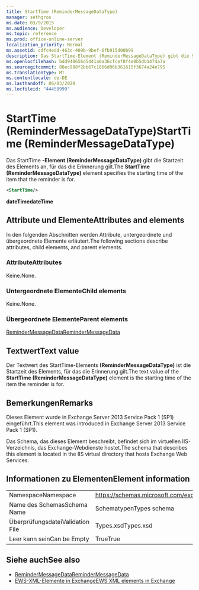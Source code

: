 ```yaml
---
title: StartTime (ReminderMessageDataType)
manager: sethgros
ms.date: 03/9/2015
ms.audience: Developer
ms.topic: reference
ms.prod: office-online-server
localization_priority: Normal
ms.assetid: cdfc4edd-463c-409b-9bef-6fb915d00b99
description: Das StartTime-Element (ReminderMessageDataType) gibt die Startzeit des Elements an, für das die Erinnerung gilt.
ms.openlocfilehash: bdd940656d5441a0a36cfcef8f4e0b5db1474a7a
ms.sourcegitcommit: 88ec988f2bb67c1866d06b361615f3674a24e795
ms.translationtype: MT
ms.contentlocale: de-DE
ms.lasthandoff: 06/03/2020
ms.locfileid: "44458999"
---
```

# <a name="starttime-remindermessagedatatype"></a><span data-ttu-id="6adec-103">StartTime (ReminderMessageDataType)</span><span class="sxs-lookup"><span data-stu-id="6adec-103">StartTime (ReminderMessageDataType)</span></span>

<span data-ttu-id="6adec-104">Das StartTime **-Element (ReminderMessageDataType)** gibt die Startzeit des Elements an, für das die Erinnerung gilt.</span><span class="sxs-lookup"><span data-stu-id="6adec-104">The **StartTime (ReminderMessageDataType)** element specifies the starting time of the item that the reminder is for.</span></span> 
  
```XML
<StartTime/>
```

<span data-ttu-id="6adec-105">**dateTime**</span><span class="sxs-lookup"><span data-stu-id="6adec-105">**dateTime**</span></span>

## <a name="attributes-and-elements"></a><span data-ttu-id="6adec-106">Attribute und Elemente</span><span class="sxs-lookup"><span data-stu-id="6adec-106">Attributes and elements</span></span>

<span data-ttu-id="6adec-107">In den folgenden Abschnitten werden Attribute, untergeordnete und übergeordnete Elemente erläutert.</span><span class="sxs-lookup"><span data-stu-id="6adec-107">The following sections describe attributes, child elements, and parent elements.</span></span>
  
### <a name="attributes"></a><span data-ttu-id="6adec-108">Attribute</span><span class="sxs-lookup"><span data-stu-id="6adec-108">Attributes</span></span>

<span data-ttu-id="6adec-109">Keine.</span><span class="sxs-lookup"><span data-stu-id="6adec-109">None.</span></span>
  
### <a name="child-elements"></a><span data-ttu-id="6adec-110">Untergeordnete Elemente</span><span class="sxs-lookup"><span data-stu-id="6adec-110">Child elements</span></span>

<span data-ttu-id="6adec-111">Keine.</span><span class="sxs-lookup"><span data-stu-id="6adec-111">None.</span></span>
  
### <a name="parent-elements"></a><span data-ttu-id="6adec-112">Übergeordnete Elemente</span><span class="sxs-lookup"><span data-stu-id="6adec-112">Parent elements</span></span>

[<span data-ttu-id="6adec-113">ReminderMessageData</span><span class="sxs-lookup"><span data-stu-id="6adec-113">ReminderMessageData</span></span>](remindermessagedata.md)
  
## <a name="text-value"></a><span data-ttu-id="6adec-114">Textwert</span><span class="sxs-lookup"><span data-stu-id="6adec-114">Text value</span></span>

<span data-ttu-id="6adec-115">Der Textwert des StartTime-Elements **(ReminderMessageDataType)** ist die Startzeit des Elements, für das die Erinnerung gilt.</span><span class="sxs-lookup"><span data-stu-id="6adec-115">The text value of the **StartTime (ReminderMessageDataType)** element is the starting time of the item the reminder is for.</span></span> 
  
## <a name="remarks"></a><span data-ttu-id="6adec-116">Bemerkungen</span><span class="sxs-lookup"><span data-stu-id="6adec-116">Remarks</span></span>

<span data-ttu-id="6adec-117">Dieses Element wurde in Exchange Server 2013 Service Pack 1 (SP1) eingeführt.</span><span class="sxs-lookup"><span data-stu-id="6adec-117">This element was introduced in Exchange Server 2013 Service Pack 1 (SP1).</span></span>
  
<span data-ttu-id="6adec-118">Das Schema, das dieses Element beschreibt, befindet sich im virtuellen IIS-Verzeichnis, das Exchange-Webdienste hostet.</span><span class="sxs-lookup"><span data-stu-id="6adec-118">The schema that describes this element is located in the IIS virtual directory that hosts Exchange Web Services.</span></span>
  
## <a name="element-information"></a><span data-ttu-id="6adec-119">Informationen zu Elementen</span><span class="sxs-lookup"><span data-stu-id="6adec-119">Element information</span></span>

|||
|:-----|:-----|
|<span data-ttu-id="6adec-120">Namespace</span><span class="sxs-lookup"><span data-stu-id="6adec-120">Namespace</span></span>  <br/> |https://schemas.microsoft.com/exchange/services/2006/types  <br/> |
|<span data-ttu-id="6adec-121">Name des Schemas</span><span class="sxs-lookup"><span data-stu-id="6adec-121">Schema Name</span></span>  <br/> |<span data-ttu-id="6adec-122">Schematypen</span><span class="sxs-lookup"><span data-stu-id="6adec-122">Types schema</span></span>  <br/> |
|<span data-ttu-id="6adec-123">Überprüfungsdatei</span><span class="sxs-lookup"><span data-stu-id="6adec-123">Validation File</span></span>  <br/> |<span data-ttu-id="6adec-124">Types.xsd</span><span class="sxs-lookup"><span data-stu-id="6adec-124">Types.xsd</span></span>  <br/> |
|<span data-ttu-id="6adec-125">Leer kann sein</span><span class="sxs-lookup"><span data-stu-id="6adec-125">Can be Empty</span></span>  <br/> |<span data-ttu-id="6adec-126">True</span><span class="sxs-lookup"><span data-stu-id="6adec-126">True</span></span>  <br/> |
   
## <a name="see-also"></a><span data-ttu-id="6adec-127">Siehe auch</span><span class="sxs-lookup"><span data-stu-id="6adec-127">See also</span></span>

- [<span data-ttu-id="6adec-128">ReminderMessageData</span><span class="sxs-lookup"><span data-stu-id="6adec-128">ReminderMessageData</span></span>](remindermessagedata.md)
- [<span data-ttu-id="6adec-129">EWS-XML-Elemente in Exchange</span><span class="sxs-lookup"><span data-stu-id="6adec-129">EWS XML elements in Exchange</span></span>](ews-xml-elements-in-exchange.md)

